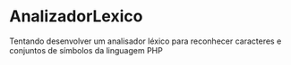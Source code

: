 AnalizadorLexico
================

Tentando desenvolver um analisador léxico para reconhecer caracteres e conjuntos de símbolos da linguagem PHP
